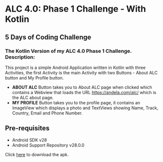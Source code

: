 # ALC 4.0: Phase 1 Challenge - With Kotlin

## 5 Days of Coding Challenge

### The Kotlin Version of my ALC 4.0 Phase 1 Challenge. Description:

This project is a simple Android Application written in Kotlin with three Activities, the first Activity is the main Activity with two Buttons - About ALC button and My Profile button.

- **ABOUT ALC** Button takes you to About ALC page when clicked which contains a Webview that loads the URL https://andela.com/alc/ which is the ALC about page.
- **MY PROFILE** Button takes you to the profile page, it contains an ImageView which displays a photo and TextViews showing Name, Track, Country, Email and Phone Number.

## Pre-requisites
* Android SDK v28
* Android Support Repository v28.0.0


Click [here](https://drive.google.com/open?id=1OT-OSbCDCilhRaECMTotyexOTl9972Fv) to download the apk.